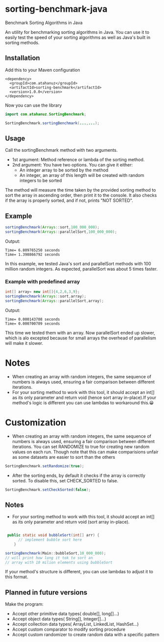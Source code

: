# sorting-benchmark-java
Benchmark Sorting Algorithms in Java

An utility for benchmarking sorting algorithms in Java. You can use it to easily test the speed of your sorting algorithms as well as Java's built in sorting methods.

## Installation
Add this to your Maven configuration
```
<dependency>
  <groupId>com.atahanuz</groupId>
  <artifactId>sorting-benchmark</artifactId>
  <version>1.0.0</version>
</dependency>
```
Now you can use the library
```java
import com.atahanuz.SortingBenchmark;

SortingBenchmark.sortingBenchmark(...,...);
```
## Usage

Call the sortingBenchmark method with two arguments.
- 1st argument: Method reference or lambda of the sorting method.
- 2nd argument: You have two options. You can give it either:
  - An integer array to be sorted by the method
  - An integer, an array of this length will be created with random integers to be sorted

The method will measure the time taken by the provided sorting method to sort the array in ascending order, then print it to the console. It also checks if the array is properly sorted, and if not, prints "NOT SORTED".


## Example
```java
sortingBenchmark(Arrays::sort,100_000_000);
sortingBenchmark(Arrays::parallelSort,100_000_000);
```
Output:
```
Time= 6.809765250 seconds
Time= 1.398866792 seconds
```
In this example, we tested Java's sort and parallelSort methods with 100 million random integers. As expected, parallelSort was about 5 times faster.


### Example with predefined array

```java
int[] array= new int[]{4,2,6,3,9};
sortingBenchmark(Arrays::sort,array);
sortingBenchmark(Arrays::parallelSort,array);
```

Output:
```
Time= 0.000143708 seconds
Time= 0.000700709 seconds
```
This time we tested them with an array. Now parallelSort ended up slower, which is alo excepted because for small arrays the overhead of parallelism will make it slower.

# Notes
- When creating an array with random integers, the same sequence of numbers is always used, ensuring a fair comparison between different iterations.
- For your sorting method to work with this tool, it should accept an int[] as its only parameter and return void (hence sort array in-place).If your method's logic is different you can use lambdas to workaround this.😀


# Customization
- When creating an array with random integers, the same sequence of numbers is always used, ensuring a fair comparison between different iterations.
You can set RANDOMIZE to true for creating new random values on each run. Though note that this can make comparisions unfair as some datasets are easier to sort than the others

```java
SortingBenchmark.setRandomize(true);
```
- After the sorting ends, by default it checks if the array is correctly sorted. To disable this, set CHECK_SORTED to false.
```java
SortingBenchmark.setCheckSorted(false);
```

## Notes
- For your sorting method to work with this tool, it should accept an int[] as its only parameter and return void (sort array in-place).
```java

 public static void bubbleSort(int[] arr) {
      // implement bubble sort here
    }

sortingBenchmark(Main::bubbleSort,10_000_000);
// will print how long it tok to sort an 
// array with 10 milion elements using bubbleSort
```
If your method's structure is different, you can use lambdas to adjust it to this format.

## Planned in future versions
Make the program:
- Accept other primitive data types( double[], long[]...)
- Accept object data types( String[], Integer[]...)
- Accept collection data types( ArrayList, LinkedList, HashSet...)
- Accept custom comparator to modify sorting procedure
- Accept custom randomizer to create random data with a specific pattern





